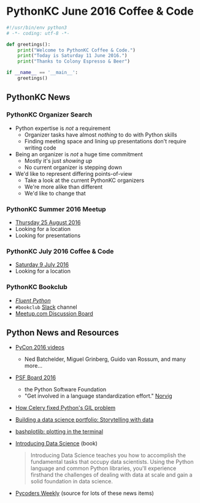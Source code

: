 # PythonKC June 2016 Coffee & Code

```python
#!/usr/bin/env python3
# -*- coding: utf-8 -*-

def greetings():
    print("Welcome to PythonKC Coffee & Code.")
    print("Today is Saturday 11 June 2016.")
    print("Thanks to Colony Espresso & Beer")

if __name__ == '__main__':
    greetings()
```
## PythonKC News

### PythonKC Organizer Search
* Python expertise is _not_ a requirement
    * Organizer tasks have almost _nothing_ to do with Python skills
    * Finding meeting space and lining up presentations don't require writing code
* Being an organizer is _not_ a huge time commitment
    * Mostly it's just _showing up_
    * No current organizer is stepping down
* We'd like to represent differing points-of-view
    * Take a look at the current PythonKC organizers
    * We're more alike than different
    * We'd like to change that

### PythonKC Summer 2016 Meetup
* [Thursday 25 August 2016](http://www.meetup.com/pythonkc/events/xgjdhlyvlbhc/)
* Looking for a location
* Looking for presentations

### PythonKC July 2016 Coffee & Code
* [Saturday 9 July 2016](http://www.meetup.com/pythonkc/events/231328883/)
* Looking for a location

### PythonKC Bookclub
* [_Fluent Python_](http://shop.oreilly.com/product/0636920032519.do)
* `#bookclub` [Slack](https://pykc-slackipy.herokuapp.com/) channel
* [Meetup.com Discussion Board](http://www.meetup.com/pythonkc/messages/boards/thread/49656306)

## Python News and Resources
* [PyCon 2016 videos](https://www.youtube.com/channel/UCwTD5zJbsQGJN75MwbykYNw)
  * Ned Batchelder, Miguel Grinberg, Guido van Rossum, and many more...
* [PSF Board 2016](https://wiki.python.org/moin/PythonSoftwareFoundation/BoardCandidates2016)
  * the Python Software Foundation
  * "Get involved in a language standardization effort." [Norvig](http://norvig.com/21-days.html)
* [How Celery fixed Python's GIL problem](http://blog.domanski.me/how-celery-fixed-pythons-gil-problem/)
* [Building a data science portfolio: Storytelling with data](https://www.dataquest.io/blog/data-science-portfolio-project/)
* [bashplotlib: plotting in the terminal](https://github.com/glamp/bashplotlib)
* [Introducing Data Science](https://www.manning.com/books/introducing-data-science) (book)

  > Introducing Data Science teaches you how to accomplish the
  > fundamental tasks that occupy data scientists. Using the Python
  > language and common Python libraries, you'll experience firsthand
  > the challenges of dealing with data at scale and gain a solid
  > foundation in data science.

* [Pycoders Weekly](http://pycoders.com/) (source for lots of these news items)
